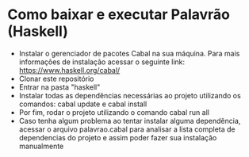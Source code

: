 # Como baixar e executar Palavrão (Haskell)

* Instalar o gerenciador de pacotes Cabal na sua máquina. Para mais informações de instalação acessar o seguinte link: <https://www.haskell.org/cabal/>
* Clonar este repositório
* Entrar na pasta "haskell"
* Instalar todas as dependências necessárias ao projeto utilizando os comandos: cabal update e cabal install
* Por fim, rodar o projeto utilizando o comando cabal run all
* Caso tenha algum problema ao tentar instalar alguma dependência, acessar o arquivo palavrao.cabal para analisar a lista completa de dependencias do projeto e assim poder fazer sua instalação manualmente
